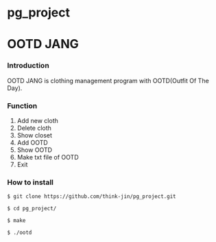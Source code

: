 # pg_project

# OOTD JANG

### Introduction
OOTD JANG is clothing management program with OOTD(Outfit Of The Day).

### Function
1. Add new cloth
2. Delete cloth
3. Show closet
4. Add OOTD
5. Show OOTD
6. Make txt file of OOTD
7. Exit

### How to install
```
$ git clone https://github.com/think-jin/pg_project.git

$ cd pg_project/

$ make

$ ./ootd
```

